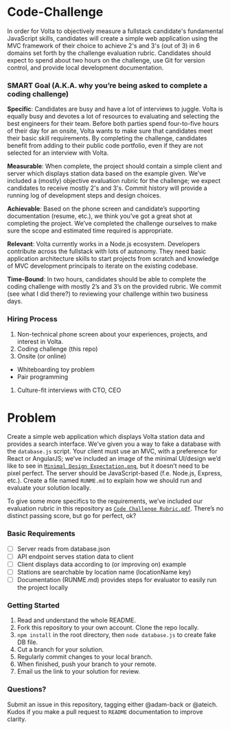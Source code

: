 # Code-Challenge

In order for Volta to objectively measure a fullstack candidate's fundamental JavaScript skills, candidates will create a simple web application using the MVC framework of their choice to achieve 2's and 3's (out of 3) in 6 domains set forth by the challenge evaluation rubric. Candidates should expect to spend about two hours on the challenge, use Git for version control, and provide local development documentation.

### SMART Goal (A.K.A. why you’re being asked to complete a coding challenge)

**Specific**: Candidates are busy and have a lot of interviews to juggle. Volta is equally busy and devotes a lot of resources to evaluating and selecting the best engineers for their team. Before both parties spend four-to-five hours of their day for an onsite, Volta wants to make sure that candidates meet their basic skill requirements. By completing the challenge, candidates benefit from adding to their public code portfolio, even if they are not selected for an interview with Volta.

**Measurable**: When complete, the project should contain a simple client and server which displays station data based on the example given. We’ve included a (mostly) objective evaluation rubric for the challenge; we expect candidates to receive mostly 2's and 3's. Commit history will provide a running log of development steps and design choices.

**Achievable**: Based on the phone screen and candidate’s supporting documentation (resume, etc.), we think you’ve got a great shot at completing the project. We’ve completed the challenge ourselves to make sure the scope and estimated time required is appropriate.

**Relevant**: Volta currently works in a Node.js ecosystem. Developers contribute across the fullstack with lots of autonomy. They need basic application architecture skills to start projects from scratch and knowledge of MVC development principals to iterate on the existing codebase.

**Time-Bound**: In two hours, candidates should be able to complete the coding challenge with mostly 2’s and 3’s on the provided rubric. We commit (see what I did there?) to reviewing your challenge within two business days.

### Hiring Process

1. Non-technical phone screen about your experiences, projects, and interest in Volta.
1. Coding challenge (this repo)
1. Onsite (or online)
 - Whiteboarding toy problem
 - Pair programming
1. Culture-fit interviews with CTO, CEO

# Problem

Create a simple web application which displays Volta station data and provides a search interface. We’ve given you a way to fake a database with the `database.js` script. Your client must use an MVC, with a preference for React or AngularJS; we’ve included an image of the minimal UI/design we’d like to see in [`Minimal Design Expectation.png`](../blob/master/Minimal%20Design%20Expectation.png), but it doesn’t need to be pixel perfect. The server should be JavaScript-based (f.e. Node.js, Express, etc.). Create a file named `RUNME.md` to explain how we should run and evaluate your solution locally.

To give some more specifics to the requirements, we’ve included our evaluation rubric in this repository as [`Code Challenge Rubric.pdf`](../blob/master/Code%20Challenge%20Rubric.pdf). There’s no distinct passing score, but go for perfect, ok?

### Basic Requirements

- [ ] Server reads from database.json
- [ ] API endpoint serves station data to client
- [ ] Client displays data according to (or improving on) example
- [ ] Stations are searchable by location name (locationName key)
- [ ] Documentation (RUNME.md) provides steps for evaluator to easily run the project locally

### Getting Started

1. Read and understand the whole README.
1. Fork this repository to your own account. Clone the repo locally.
1. `npm install` in the root directory, then `node database.js` to create fake DB file.
1. Cut a branch for your solution.
1. Regularly commit changes to your local branch.
1. When finished, push your branch to your remote.
1. Email us the link to your solution for review.

### Questions?

Submit an issue in this repository, tagging either @adam-back or @ateich. Kudos if you make a pull request to `README` documentation to improve clarity.
